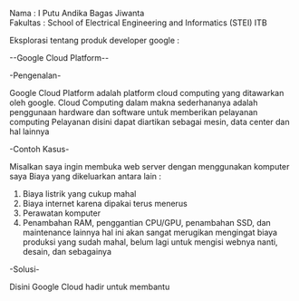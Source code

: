 Nama : I Putu Andika Bagas Jiwanta  
Fakultas : School of Electrical Engineering and Informatics (STEI) ITB

Eksplorasi tentang produk developer google : 

--Google Cloud Platform--

-Pengenalan-

Google Cloud Platform adalah platform cloud computing yang ditawarkan oleh google.
Cloud Computing dalam makna sederhananya adalah penggunaan hardware dan software untuk memberikan pelayanan computing
Pelayanan disini dapat diartikan sebagai mesin, data center dan hal lainnya 

-Contoh Kasus-

Misalkan saya ingin membuka web server dengan menggunakan komputer saya
Biaya yang dikeluarkan antara lain :
1. Biaya listrik yang cukup mahal
2. Biaya internet karena dipakai terus menerus
3. Perawatan komputer
4. Penambahan RAM, penggantian CPU/GPU, penambahan SSD, dan maintenance lainnya
hal ini akan sangat merugikan mengingat biaya produksi yang sudah mahal, belum lagi
untuk mengisi webnya nanti, desain, dan sebagainya

-Solusi-

Disini Google Cloud hadir untuk membantu
